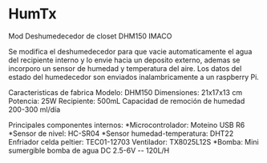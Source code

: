 # HumTx
Mod Deshumedecedor de closet DHM150 IMACO

Se modifica el deshumedecedor para que vacie automaticamente el agua del recipiente interno y lo envie hacia un deposito externo, ademas se incorporo un sensor de humedad y temperatura del aire. Los datos del estado del humedecedor son enviados inalambricamente a un raspberry Pi.

Caracteristicas de fabrica
Modelo: DHM150
Dimensiones: 21x17x13 cm
Potencia: 25W
Recipiente: 500mL
Capacidad de remoción de humedad 200-300 ml/día



Principales componentes internos:
*Microcontrolador: Moteino USB R6
*Sensor de nivel: HC-SR04
*Sensor humedad-temperatura: DHT22
Enfriador celda peltier: TEC01-12703
Ventilador: TX8025L12S
*Bomba: Mini sumergible bomba de agua DC 2.5-6V -- 120L/H

